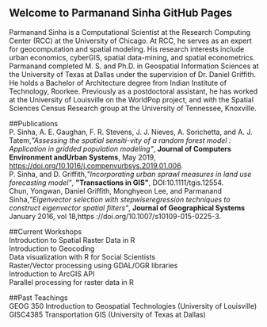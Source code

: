 ## Welcome to Parmanand Sinha GitHub Pages

Parmanand Sinha is a Computational Scientist at the Research Computing Center (RCC) at the University of Chicago. At RCC, he serves as an expert for geocomputation and spatial modeling. His research interests include urban economics, cyberGIS, spatial data-mining, and spatial econometrics. 
Parmanand completed M. S. and Ph.D. in Geospatial Information Sciences at the University of Texas at Dallas under the supervision of Dr. Daniel Griffith. He holds a Bachelor of Architecture degree from Indian Institute of Technology, Roorkee. Previously as a postdoctoral assistant, he has worked at the University of Louisville on the WorldPop project, and with the Spatial Sciences Census Research group at the University of Tennessee, Knoxville. 


##Publications
<br />P. Sinha, A. E. Gaughan, F. R. Stevens, J. J. Nieves, A. Sorichetta, and A. J. Tatem,*"Assessing the spatial sensiti-vity of a random forest model : Application in gridded population modeling"*, **Journal of Computers Environment andUrban Systems**, May 2019, https://doi.org/10.1016/j.compenvurbsys.2019.01.006.
<br />P. Sinha, and D. Griffith,*"Incorporating urban sprawl measures in land use forecasting model"*, **"Transactions in GIS"**, DOI:10.1111/tgis.12554.
<br />Chun, Yongwan, Daniel Griffith, Monghyeon Lee, and Parmanand Sinha,*"Eigenvector selection with stepwiseregression techniques to construct eigenvector spatial filters"*, **Journal of Geographical Systems** January 2016, vol 18,https ://doi.org/10.1007/s10109-015-0225-3.

##Current Workshops
<br />Introduction to Spatial Raster Data in R
<br />Introduction to Geocoding
<br />Data visualization with R for Social Scientists
<br />Raster/Vector processing using GDAL/OGR libraries
<br />Introduction to ArcGIS API
<br />Parallel processing for raster data in R

##Past Teachings
<br /> GEOG 350 Introduction to Geospatial Technologies (University of Louisville)
<br /> GISC4385 Transportation GIS (University of Texas at Dallas)
